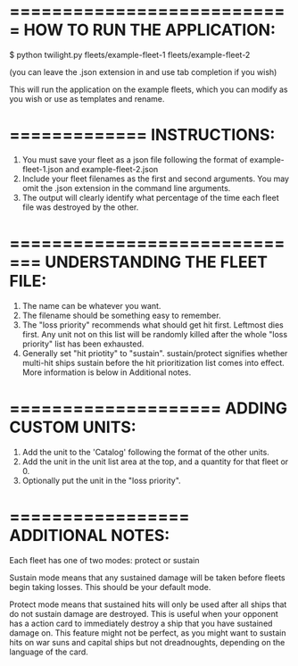 
===========================
HOW TO RUN THE APPLICATION:
===========================
$ python twilight.py fleets/example-fleet-1 fleets/example-fleet-2

(you can leave the .json extension in and use tab completion if you wish)

This will run the application on the example fleets, which you can modify as you wish or use as templates and rename.

=============
INSTRUCTIONS:
=============
1. You must save your fleet as a json file following the format of example-fleet-1.json and example-fleet-2.json
2. Include your fleet filenames as the first and second arguments. You may omit the .json extension in the command line arguments.
3. The output will clearly identify what percentage of the time each fleet file was destroyed by the other.

=============================
UNDERSTANDING THE FLEET FILE:
=============================
1. The name can be whatever you want.
2. The filename should be something easy to remember.
3. The "loss priority" recommends what should get hit first. Leftmost dies first. Any unit not on this list will be randomly killed after the whole "loss priority" list has been exhausted.
4. Generally set "hit priotity" to "sustain". sustain/protect signifies whether multi-hit ships sustain before the hit prioritization list comes into effect. More information is below in Additional notes.

====================
ADDING CUSTOM UNITS:
====================
1. Add the unit to the 'Catalog' following the format of the other units.
2. Add the unit in the unit list area at the top, and a quantity for that fleet or 0.
3. Optionally put the unit in the "loss priority".


=================
ADDITIONAL NOTES:
=================

Each fleet has one of two modes: protect or sustain

Sustain mode means that any sustained damage will be taken before fleets begin taking losses. This should be your default mode.

Protect mode means that sustained hits will only be used after all ships that do not sustain damage are destroyed. This is useful when your opponent has a action card to immediately destroy a ship that you have sustained damage on.  This feature might not be perfect, as you might want to sustain hits on war suns and capital ships but not dreadnoughts, depending on the language of the card.
